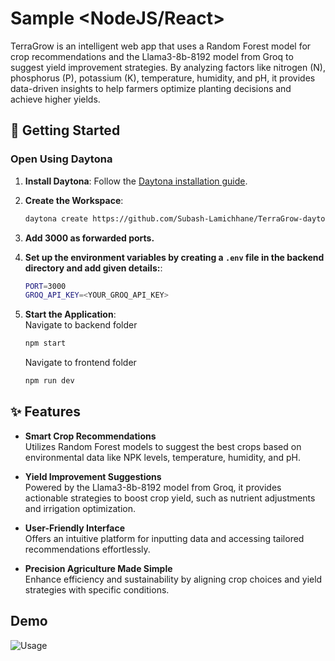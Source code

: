<!-- This repository contains a README file sample for Daytona Samples and the MIT License.

It can be used as a template to create sample repositories that can be added into [Daytona](https://github.com/daytonaio/daytona).

Once you finish your sample and it gets merged, you can open a PR in the Daytona repo and submit the sample into the [index file](https://github.com/daytonaio/daytona/blob/main/hack/samples/index.json). -->

# Sample <NodeJS/React>

TerraGrow is an intelligent web app that uses a Random Forest model for crop recommendations and the Llama3-8b-8192 model from Groq to suggest yield improvement strategies. By analyzing factors like nitrogen (N), phosphorus (P), potassium (K), temperature, humidity, and pH, it provides data-driven insights to help farmers optimize planting decisions and achieve higher yields.

## 🚀 Getting Started  

### Open Using Daytona  

1. **Install Daytona**: Follow the [Daytona installation guide](https://www.daytona.io/docs/installation/installation/).  
2. **Create the Workspace**:  
   ```bash  
   daytona create https://github.com/Subash-Lamichhane/TerraGrow-daytona
   ```  

3. **Add 3000 as forwarded ports.**
3. **Set up the environment variables by creating a ```.env``` file in the backend directory and add given details:**: 
   ```bash  
   PORT=3000
   GROQ_API_KEY=<YOUR_GROQ_API_KEY>
   ```  

4. **Start the Application**:  
   Navigate to backend folder 
      ```bash  
      npm start
      ```  
   Navigate to frontend folder 
      ```bash  
      npm run dev
      ```  


## ✨ Features  

<!-- List of sample features (e.g. realtime chat app, standardized development environment with devcontainers) -->
- **Smart Crop Recommendations**  
  Utilizes Random Forest models to suggest the best crops based on environmental data like NPK levels, temperature, humidity, and pH.

- **Yield Improvement Suggestions**  
  Powered by the Llama3-8b-8192 model from Groq, it provides actionable strategies to boost crop yield, such as nutrient adjustments and irrigation optimization.

- **User-Friendly Interface**  
  Offers an intuitive platform for inputting data and accessing tailored recommendations effortlessly.

- **Precision Agriculture Made Simple**  
  Enhance efficiency and sustainability by aligning crop choices and yield strategies with specific conditions.

## Demo
![Usage](https://github.com/user-attachments/assets/7751abbd-afe6-45bb-b00f-15d92d0e5be7)